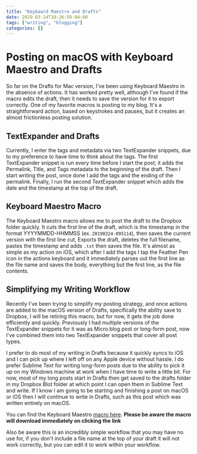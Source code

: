 ```yaml
---
title: "Keyboard Maestro and Drafts"
date: 2019-03-24T10:26:59-04:00
tags: ["writing", "blogging"]
categories: []
---
```


# Posting on macOS with Keyboard Maestro and Drafts

So far on the Drafts for Mac version, I've been using Keyboard Maestro in the absence of actions. It has worked pretty well, although I've found if the macro edits the draft, then it needs to save the version for it to export correctly. One of my favorite macros is posting to my blog. It's a straightforward action, based on keystrokes and pauses, but it creates an almost frictionless posting solution. 

## TextExpander and Drafts

Currently, I enter the tags and metadata via two TextExpander snippets, due to my preference to have time to think about the tags. The first TextExpander snippet is run every time before I start the post; it adds the Permalink, Title, and Tags metadata to the beginning of the draft. Then I start writing the post, once done I add the tags and the ending of the permalink. Finally, I run the second TextExpander snippet which adds the date and the timestamp at the top of the draft.

## Keyboard Maestro Macro

The Keyboard Maestro macro allows me to post the draft to the Dropbox folder quickly. It cuts the first line of the draft, which is the timestamp in the format YYYYMMDD-HHMMSS (ex. `20190324-095114`), then saves the current version with the first line cut, Exports the draft, deletes the full filename, pastes the timestamp and adds `.txt` then saves the file. It's almost as simple as my action on iOS, which after I add the tags I tap the Feather Pen icon in the actions keyboard and it immediately parses out the first line as the file name and saves the body, everything but the first line, as the file contents.

## Simplifying my Writing Workflow

Recently I've been trying to simplify my posting strategy, and once actions are added to the macOS version of Drafts, specifically the ability save to Dropbox, I will be retiring this macro, but for now, it gets the job done efficiently and quickly. Previously I had multiple versions of the TextExpander snippets for it was as Micro.blog post or long-form post, now I've combined them into two TextExpander snippets that cover all post types.

I prefer to do most of my writing in Drafts because it quickly syncs to iOS and I can pick up where I left off on any Apple device without hassle. I do prefer Sublime Text for writing long-form posts due to the ability to pick it up on my Windows machine at work when I have time to write a little bit. For now, most of my long posts start in Drafts then get saved to the drafts folder in my Dropbox Blot folder at which point I can open them in Sublime Text and write. If I know I am going to be starting and finishing a post on macOS or iOS then I will continue to write in Drafts, such as this post which was written entirely on macOS.

You can find the Keyboard Maestro [macro here][1]. **Please be aware the macro will download immediately on clicking the link**

Also be aware this is an incredibly simple workflow that you may have no use for, if you don't include a file name at the top of your draft it will not work correctly, but you can edit it to work within your workflow.

[1]:	https://s3.wasabisys.com/jcs-blog/assets/files/Post-to-Blog.kmmacros